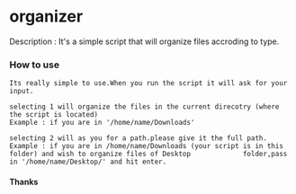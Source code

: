 # organizer

Description :
  It's a simple script that will organize files accroding to type.
  

 ### How to use ###
    Its really simple to use.When you run the script it will ask for your input.
    
    selecting 1 will organize the files in the current direcotry (where the script is located)
    Example : if you are in '/home/name/Downloads'
    
    selecting 2 will as you for a path.please give it the full path.
    Example : if you are in /home/name/Downloads (your script is in this folder) and wish to organize files of Desktop             folder,pass in '/home/name/Desktop/' and hit enter.
    
#### Thanks ####    
